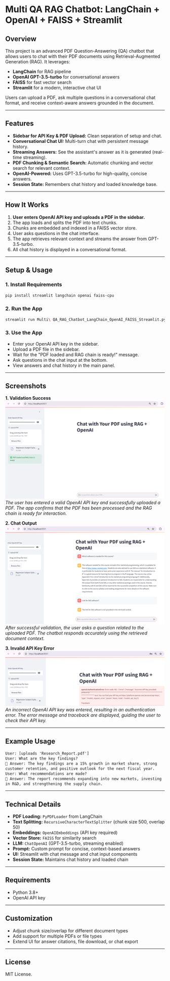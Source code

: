 # Multi QA RAG Chatbot: LangChain + OpenAI + FAISS + Streamlit

## Overview

This project is an advanced PDF Question-Answering (QA) chatbot that allows users to chat with their PDF documents using Retrieval-Augmented Generation (RAG). It leverages:
- **LangChain** for RAG pipeline
- **OpenAI GPT-3.5-turbo** for conversational answers
- **FAISS** for fast vector search
- **Streamlit** for a modern, interactive chat UI

Users can upload a PDF, ask multiple questions in a conversational chat format, and receive context-aware answers grounded in the document.

---

## Features

- **Sidebar for API Key & PDF Upload:** Clean separation of setup and chat.
- **Conversational Chat UI:** Multi-turn chat with persistent message history.
- **Streaming Answers:** See the assistant's answer as it is generated (real-time streaming).
- **PDF Chunking & Semantic Search:** Automatic chunking and vector search for relevant context.
- **OpenAI-Powered:** Uses GPT-3.5-turbo for high-quality, concise answers.
- **Session State:** Remembers chat history and loaded knowledge base.

---

## How It Works

1. **User enters OpenAI API key and uploads a PDF in the sidebar.**
2. The app loads and splits the PDF into text chunks.
3. Chunks are embedded and indexed in a FAISS vector store.
4. User asks questions in the chat interface.
5. The app retrieves relevant context and streams the answer from GPT-3.5-turbo.
6. All chat history is displayed in a conversational format.

---

## Setup & Usage

### 1. Install Requirements

```bash
pip install streamlit langchain openai faiss-cpu
```

### 2. Run the App

```bash
streamlit run Multi\ QA_RAG_Chatbot_LangChain_OpenAI_FAISS_Streamlit.py
```

### 3. Use the App

- Enter your OpenAI API key in the sidebar.
- Upload a PDF file in the sidebar.
- Wait for the "PDF loaded and RAG chain is ready!" message.
- Ask questions in the chat input at the bottom.
- View answers and chat history in the main panel.

---

## Screenshots

**1. Validation Success**
![Initial App Screen](Screenshots/Validation_Success.png)
*The user has entered a valid OpenAI API key and successfully uploaded a PDF. The app confirms that the PDF has been processed and the RAG chain is ready for interaction.*

**2. Chat Output**
![PDF Uploaded, Awaiting API Key](Screenshots/Output.png)
*After successful validation, the user asks a question related to the uploaded PDF. The chatbot responds accurately using the retrieved document context.*

**3. Invalid API Key Error**
![Invalid API Key Error](Screenshots/IncorrectKey.png)
*An incorrect OpenAI API key was entered, resulting in an authentication error. The error message and traceback are displayed, guiding the user to check their API key.*

---

## Example Usage

```text
User: [uploads 'Research_Report.pdf']
User: What are the key findings?
🤖 Answer: The key findings are a 15% growth in market share, strong customer retention, and positive outlook for the next fiscal year.
User: What recommendations are made?
🤖 Answer: The report recommends expanding into new markets, investing in R&D, and strengthening the supply chain.
```

---

## Technical Details

- **PDF Loading:** `PyPDFLoader` from LangChain
- **Text Splitting:** `RecursiveCharacterTextSplitter` (chunk size 500, overlap 50)
- **Embeddings:** `OpenAIEmbeddings` (API key required)
- **Vector Store:** `FAISS` for similarity search
- **LLM:** `ChatOpenAI` (GPT-3.5-turbo, streaming enabled)
- **Prompt:** Custom prompt for concise, context-based answers
- **UI:** Streamlit with chat message and chat input components
- **Session State:** Maintains chat history and loaded chain

---

## Requirements

- Python 3.8+
- OpenAI API key

---

## Customization

- Adjust chunk size/overlap for different document types
- Add support for multiple PDFs or file types
- Extend UI for answer citations, file download, or chat export

---

## License

MIT License.
